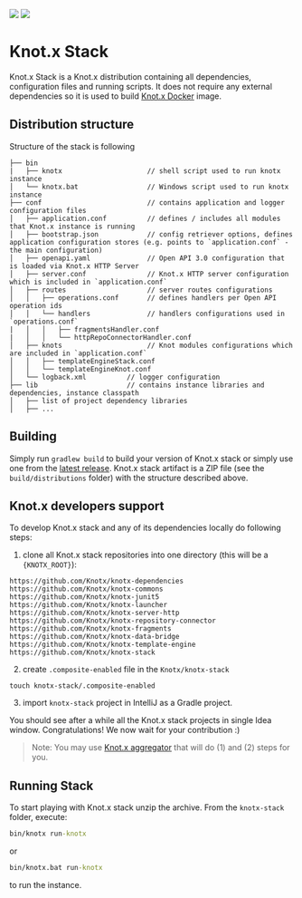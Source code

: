 [![][travis img]][travis]
[![][license img]][license]

# Knot.x Stack
Knot.x Stack is a Knot.x distribution containing all dependencies, configuration files and running scripts. 
It does not require any external dependencies so it is used to build [Knot.x Docker](https://github.com/Knotx/knotx-docker) image.

## Distribution structure

Structure of the stack is following
```
├── bin
|   ├── knotx                     // shell script used to run knotx instance
│   └── knotx.bat                 // Windows script used to run knotx instance                      
├── conf                          // contains application and logger configuration files
│   ├── application.conf          // defines / includes all modules that Knot.x instance is running
│   ├── bootstrap.json            // config retriever options, defines application configuration stores (e.g. points to `application.conf` - the main configuration)
│   ├── openapi.yaml              // Open API 3.0 configuration that is loaded via Knot.x HTTP Server
│   ├── server.conf               // Knot.x HTTP server configuration which is included in `application.conf`
│   ├── routes                    // server routes configurations 
│   │   ├── operations.conf       // defines handlers per Open API operation ids
│   │   └── handlers              // handlers configurations used in `operations.conf`
|   │   │   ├── fragmentsHandler.conf
|   │   │   └── httpRepoConnectorHandler.conf
│   ├── knots                     // Knot modules configurations which are included in `application.conf`
│   │   ├── templateEngineStack.conf
│   │   └── templateEngineKnot.conf
│   └── logback.xml          // logger configuration
├── lib                      // contains instance libraries and dependencies, instance classpath
│   ├── list of project dependency libraries
│   ├── ...
```

## Building
Simply run `gradlew build` to build your version of Knot.x stack or simply use one from the
[latest release](https://github.com/Knotx/knotx-stack/releases/latest). Knot.x stack artifact is a 
ZIP file (see the `build/distributions` folder) with the structure described above.

## Knot.x developers support
To develop Knot.x stack and any of its dependencies locally do following steps:
1. clone all Knot.x stack repositories into one directory (this will be a `{KNOTX_ROOT}`):
```
https://github.com/Knotx/knotx-dependencies
https://github.com/Knotx/knotx-commons
https://github.com/Knotx/knotx-junit5
https://github.com/Knotx/knotx-launcher
https://github.com/Knotx/knotx-server-http
https://github.com/Knotx/knotx-repository-connector
https://github.com/Knotx/knotx-fragments
https://github.com/Knotx/knotx-data-bridge
https://github.com/Knotx/knotx-template-engine
https://github.com/Knotx/knotx-stack
```
2. create `.composite-enabled` file in the `Knotx/knotx-stack`
```
touch knotx-stack/.composite-enabled
```
3. import `knotx-stack` project in IntelliJ as a Gradle project.

You should see after a while all the Knot.x stack projects in single Idea window. Congratulations! 
We now wait for your contribution :)

> Note: You may use [Knot.x aggregator](https://github.com/Knotx/knotx-aggregator#development-process)
that will do (1) and (2) steps for you.

## Running Stack
To start playing with Knot.x stack unzip the archive.
From the `knotx-stack` folder, execute:
```cmd
bin/knotx run-knotx
```
or
```cmd
bin/knotx.bat run-knotx
```
to run the instance.


[travis]:https://travis-ci.org/Knotx/knotx-stack
[travis img]:https://travis-ci.org/Knotx/knotx-stack.svg?branch=master

[license]:https://github.com/Knotx/knotx-stack/blob/master/LICENSE
[license img]:https://img.shields.io/badge/License-Apache%202.0-blue.svg
